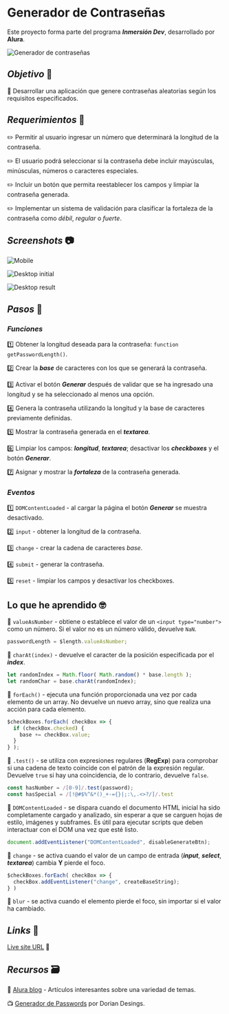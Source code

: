 # Generador de Contraseñas

Este proyecto forma parte del programa ***Inmersión Dev***, desarrollado por **Alura**.

![Generador de contraseñas](./assets/video/sample.gif)

## *Objetivo* :dart:

🔳 Desarrollar una aplicación que genere contraseñas aleatorias según los requisitos especificados.

## *Requerimientos* :memo:

✏️ Permitir al usuario ingresar un número que determinará la longitud de la contraseña.

✏️ El usuario podrá seleccionar si la contraseña debe incluir mayúsculas, minúsculas, números o caracteres especiales.

✏️ Incluir un botón que permita reestablecer los campos y limpiar la contraseña generada.

✏️ Implementar un sistema de validación para clasificar la fortaleza de la contraseña como *débil*, *regular* o *fuerte*.

## *Screenshots* :camera:

![Mobile](./assets/screenshot/mobile.avif)

![Desktop initial](./assets/screenshot/desktop-initial.avif)

![Desktop result](./assets/screenshot/desktop-result.avif)

## *Pasos* :footprints:

### *Funciones*
1️⃣ Obtener la longitud deseada para la contraseña: `function getPasswordLength()`.

2️⃣ Crear la ***base*** de caracteres con los que se generará la contraseña.

3️⃣ Activar el botón ***Generar*** después de validar que se ha ingresado una longitud y se ha seleccionado al menos una opción.

4️⃣ Genera la contraseña utilizando la longitud y la base de caracteres previamente definidas.

5️⃣ Mostrar la contraseña generada en el ***textarea***.

6️⃣ Limpiar los campos: ***longitud***, ***textarea***; desactivar los ***checkboxes*** y el botón ***Generar***.

7️⃣ Asignar y mostrar la ***fortaleza*** de la contraseña generada.

### *Eventos*

1️⃣ `DOMContentLoaded` - al cargar la página el botón ***Generar*** se muestra desactivado.

2️⃣ `input` - obtener la longitud de la contraseña.

3️⃣ `change` - crear la cadena de caracteres *base*.

4️⃣ `submit` - generar la contraseña.

5️⃣ `reset` - limpiar los campos y desactivar los checkboxes.

## Lo que he aprendido :nerd_face:

📌 `valueAsNumber` - obtiene o establece el valor de un `<input type="number">` como un número. Si el valor no es un número válido, devuelve `NaN`.
```js
passwordLength = $length.valueAsNumber;
```

📌 `charAt(index)` - devuelve el caracter de la posición especificada por el ***index***.
```js
let randomIndex = Math.floor( Math.random() * base.length );
let randomChar = base.charAt(randomIndex);
```

📌 `forEach()` - ejecuta una función proporcionada una vez por cada elemento de un array. No devuelve un nuevo array, sino que realiza una acción para cada elemento.
```js
$checkBoxes.forEach( checkBox => {
  if (checkBox.checked) {
    base += checkBox.value;
  }
} );
```

📌 `.test()` - se utiliza con expresiones regulares (**RegExp**) para comprobar si una cadena de texto coincide con el patrón de la expresión regular. Devuelve `true` si hay una coincidencia, de lo contrario, devuelve `false`.
```js
const hasNumber = /[0-9]/.test(password);
const hasSpecial = /[!@#$%^&*()_+-={}|;:\,.<>?/]/.test
```

📌 `DOMContentLoaded` - se dispara cuando el documento HTML inicial ha sido completamente cargado y analizado, sin esperar a que se carguen hojas de estilo, imágenes y subframes. Es útil para ejecutar scripts que deben interactuar con el DOM una vez que esté listo.
```js
document.addEventListener("DOMContentLoaded", disableGenerateBtn);
```

📌 `change` - se activa cuando el valor de un campo de entrada (***input***, ***select***, ***textarea***) cambia **Y** pierde el foco.
```js
$checkBoxes.forEach( checkBox => {
  checkBox.addEventListener("change", createBaseString);
} )
```

📌 `blur` - se activa cuando el elemento pierde el foco, sin importar si el valor ha cambiado.

## *Links* :link:

[Live site URL](https://vimpdev.github.io/alura-password-generator/) 👀

## *Recursos* :card_file_box:

📰 [Alura blog](https://www.aluracursos.com/blog) - Artículos interesantes sobre una variedad de temas.

📺 [Generador de Passwords](https://www.youtube.com/watch?v=wgft7XYZCbo&t=475s) por Dorian Desings.

